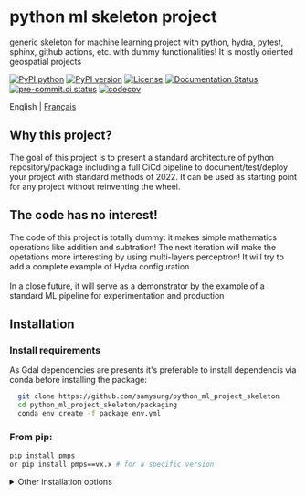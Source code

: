 # python ml skeleton project
generic skeleton for machine learning project with python, hydra, pytest, sphinx, github actions, etc.
with dummy functionalities!
It is mostly oriented geospatial projects

[![PyPI python](https://img.shields.io/pypi/pyversions/pmps)](https://pypi.org/project/pmps)
[![PyPI version](https://badge.fury.io/py/pmps.svg)](https://pypi.org/project/pmps)
[![License](https://img.shields.io/badge/License-Apache%202.0-blue.svg)](LICENCE)
[![Documentation Status](https://readthedocs.org/projects/kornia/badge/?version=latest)](https://python-ml-project-skeleton.readthedocs.io/en/latest)
[![pre-commit.ci status](https://results.pre-commit.ci/badge/github/samysung/python_ml_project_skeleton/main.svg)](https://results.pre-commit.ci/latest/github/samysung/python_ml_project_skeleton/main)
[![codecov](https://codecov.io/gh/samysung/python_ml_project_skeleton/branch/main/graph/badge.svg?token=AP5UNFJXCU)](https://codecov.io/gh/samysung/python_ml_project_skeleton)

English | [Français](README_fr-FR.md)

## Why this project?

The goal of this project is to present a standard architecture of python repository/package
including a full CiCd pipeline to document/test/deploy your project with standard methods
of 2022. It can be used as starting point for any project without reinventing the wheel.

## The code has no interest!

The code of this project is totally dummy: it makes simple
mathematics operations like addition and subtration!
The next iteration will make the opetations more interesting by
using multi-layers perceptron! It will try to add a complete example of Hydra
configuration.
<br/><br/>In a close future, it will serve as a demonstrator by the example
of a standard ML pipeline for experimentation and production

## Installation

### Install requirements
As Gdal dependencies are presents it's preferable to
install dependencis via conda before installing the package:
```bash
  git clone https://github.com/samysung/python_ml_project_skeleton
  cd python_ml_project_skeleton/packaging
  conda env create -f package_env.yml
  ```
### From pip:

  ```bash
  pip install pmps
  or pip install pmps==vx.x # for a specific version
  ```

<details>
  <summary>Other installation options</summary>

  #### From source:

  ```bash
  python setup.py install
  ```

  #### From source with symbolic links:

  ```bash
  pip install -e .
  ```

  #### From source using pip:

  ```bash
  pip install git+https://github.com/samysung/python_ml_project_skeleton
  ```
